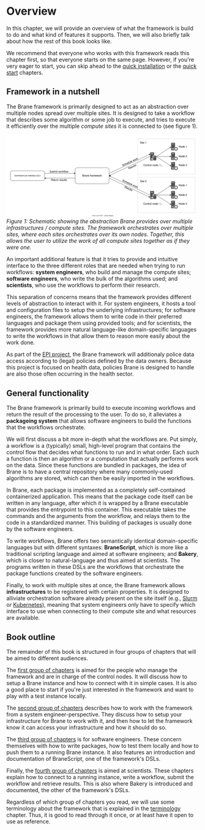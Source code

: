 # Overview
In this chapter, we will provide an overview of what the framework is build to do and what kind of features it supports. Then, we will also briefly talk about how the rest of this book looks like.

We recommend that everyone who works with this framework reads this chapter first, so that everyone starts on the same page. However, if you're very eager to start, you can skip ahead to the [quick installation](./general/quick-installation.md) or the [quick start](./general/quick-start.md) chapters.


## Framework in a nutshell
The Brane framework is primarily designed to act as an abstraction over multiple nodes spread over multiple sites. It is designed to take a workflow that describes some algorithm or some job to execute, and tries to execute it efficiently over the multiple _compute sites_ it is connected to (see figure 1).

![An image showing the abstraction the Brane framework provides over multiple compute sites](./assets/img/abstraction.svg)
_Figure 1: Schematic showing the abstraction Brane provides over multiple infrastructures / compute sites. The framework orchestrates over multiple sites, where each sites orchestrates over its own nodes. Together, this allows the user to utilize the work of all compute sites together as if they were one._

An important additional feature is that it tries to provide and intuitive interface to the three different roles that are needed when trying to run workflows: **system engineers**, who build and manage the compute sites; **software engineers**, who write the bulk of the algorithms used; and **scientists**, who use the workflows to perform their research.

This separation of concerns means that the framework provides different levels of abstraction to interact with it. For system engineers, it hosts a tool and configuration files to setup the underlying infrastructures; for software engineers, the framework allows them to write code in their preferred languages and package them using provided tools; and for scientists, the framework provides more natural language-like domain-specific languages to write the workflows in that allow them to reason more easily about the work done.

As part of the [EPI project](https://enablingpersonalizedinterventions.nl), the Brane framework will additionaly police data access according to (legal) policies defined by the data owners. Because this project is focused on health data, policies Brane is designed to handle are also those often occurring in the health sector.


## General functionality
The Brane framework is primarily build to execute incoming workflows and return the result of the processing to the user. To do so, it alleviates a **packageing system** that allows software engineers to build the functions that the workflows orchestrate.

We will first discuss a bit more in-depth what the workflows are. Put simply, a workflow is a (typically) small, high-level program that contains the control flow that decides what functions to run and in what order. Each such a function is then an algorithm or a computation that actually performs work on the data. Since these functions are bundled in packages, the idea of Brane is to have a central repository where many commonly-used algorithms are stored, which can then be easily imported in the workflows.

In Brane, each package is implemented as a completely self-contained containerized application. This means that the package code itself can be written in any language, after which it is wrapped by a Brane executable that provides the entrypoint to this container. This executable takes the commands and the arguments from the workflow, and relays them to the code in a standardized manner. This building of packages is usually done by the software engineers.

To write workflows, Brane offers two semantically identical domain-specific languages but with different syntaxes: **BraneScript**, which is more like a traditional scripting language and aimed at software engineers; and **Bakery**, which is closer to natural-language and thus aimed at scientists. The programs written in these DSLs are the workflows that orchestrate the package functions created by the software engineers.

Finally, to work with multiple sites at once, the Brane framework allows **infrastructures** to be registered with certain properties. It is designed to alliviate orchestration software already present on the site itself (e.g., [Slurm](https://github.com/SchedMD/slurm) or [Kubernetes](https://kubernetes.io/)), meaning that system engineers only have to specify which interface to use when connecting to their compute site and what resources are available.


## Book outline
The remainder of this book is structured in four groups of chapters that will be aimed to different audiences.

The [first group of chapters](./management/introduction.md) is aimed for the people who manage the framework and are in charge of the control nodes. It will discuss how to setup a Brane instance and how to connect with it in simple cases. It is also a good place to start if you're just interested in the framework and want to play with a test instance locally.

The [second group of chapters](./infrastructures/introduction.dm) describes how to work with the framework from a system engineer-perspective. They discuss how to setup your infrastructure for Brane to work with it, and then how to let the framework know it can access your infrastructure and how it should do so.

The [third group of chapters](./packages/introduction.md) is for software engineers. These concern themselves with how to write packages, how to test them locally and how to push them to a running Brane instance. It also features an introduction and documentation of BraneScript, one of the framework's DSLs.

Finally, the [fourth group of chapters](./workflows/introduction.md) is aimed at scientists. These chapters explain how to connect to a running instance, write a workflow, submit the workflow and retrieve results. This is also where Bakery is introduced and documented, the other of the framework's DSLs.

Regardless of which group of chapters you read, we will use some terminology about the framework that is explained in the [terminology](./terminology.md) chapter. Thus, it is good to read through it once, or at least have it open to use as reference.
